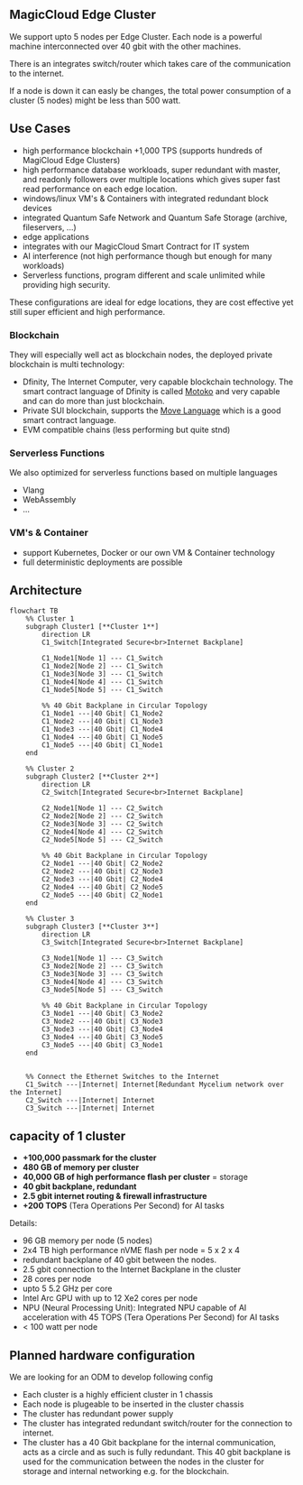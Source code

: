 
## MagicCloud Edge Cluster

We support upto 5 nodes per Edge Cluster. Each node is a powerful machine interconnected over 40 gbit with the other machines.

There is an integrates switch/router which takes care of the communication to the internet.

If a node is down it can easly be changes, the total power consumption of a cluster (5 nodes) might be less than 500 watt.

## Use Cases

- high performance blockchain +1,000 TPS (supports hundreds of MagiCloud Edge Clusters)
- high performance database workloads, super redundant with master, and readonly followers over multiple locations which gives super fast read performance on each edge location.
- windows/linux VM's & Containers with integrated redundant block devices
- integrated Quantum Safe Network and Quantum Safe Storage (archive, fileservers, ...)
- edge applications
- integrates with our MagicCloud Smart Contract for IT system
- AI interference (not high performance though but enough for many workloads)
- Serverless functions, program different and scale unlimited while providing high security.


These configurations are ideal for edge locations, they are cost effective yet still super efficient and high performance.

### Blockchain

They will especially well act as blockchain nodes, the deployed private blockchain is multi technology:

- Dfinity, The Internet Computer, very capable blockchain technology. The smart contract language of Dfinity is called [Motoko](https://internetcomputer.org/docs/current/motoko/main/getting-started/motoko-introduction) and very capable and can do more than just blockchain.
- Private SUI blockchain, supports the [Move Language](https://move-language.github.io/move/) which is a good smart contract language.
- EVM compatible chains (less performing but quite stnd)

### Serverless Functions

We also optimized for serverless functions based on multiple languages

- Vlang
- WebAssembly
- ... 

### VM's & Container

- support Kubernetes, Docker or our own VM & Container technology
- full deterministic deployments are possible

## Architecture

```mermaid
flowchart TB
    %% Cluster 1
    subgraph Cluster1 [**Cluster 1**]
        direction LR
        C1_Switch[Integrated Secure<br>Internet Backplane]
        
        C1_Node1[Node 1] --- C1_Switch
        C1_Node2[Node 2] --- C1_Switch
        C1_Node3[Node 3] --- C1_Switch
        C1_Node4[Node 4] --- C1_Switch
        C1_Node5[Node 5] --- C1_Switch

        %% 40 Gbit Backplane in Circular Topology
        C1_Node1 ---|40 Gbit| C1_Node2
        C1_Node2 ---|40 Gbit| C1_Node3
        C1_Node3 ---|40 Gbit| C1_Node4
        C1_Node4 ---|40 Gbit| C1_Node5
        C1_Node5 ---|40 Gbit| C1_Node1
    end
    
    %% Cluster 2
    subgraph Cluster2 [**Cluster 2**]
        direction LR
        C2_Switch[Integrated Secure<br>Internet Backplane]
        
        C2_Node1[Node 1] --- C2_Switch
        C2_Node2[Node 2] --- C2_Switch
        C2_Node3[Node 3] --- C2_Switch
        C2_Node4[Node 4] --- C2_Switch
        C2_Node5[Node 5] --- C2_Switch

        %% 40 Gbit Backplane in Circular Topology
        C2_Node1 ---|40 Gbit| C2_Node2
        C2_Node2 ---|40 Gbit| C2_Node3
        C2_Node3 ---|40 Gbit| C2_Node4
        C2_Node4 ---|40 Gbit| C2_Node5
        C2_Node5 ---|40 Gbit| C2_Node1
    end
    
    %% Cluster 3
    subgraph Cluster3 [**Cluster 3**]
        direction LR
        C3_Switch[Integrated Secure<br>Internet Backplane]
        
        C3_Node1[Node 1] --- C3_Switch
        C3_Node2[Node 2] --- C3_Switch
        C3_Node3[Node 3] --- C3_Switch
        C3_Node4[Node 4] --- C3_Switch
        C3_Node5[Node 5] --- C3_Switch

        %% 40 Gbit Backplane in Circular Topology
        C3_Node1 ---|40 Gbit| C3_Node2
        C3_Node2 ---|40 Gbit| C3_Node3
        C3_Node3 ---|40 Gbit| C3_Node4
        C3_Node4 ---|40 Gbit| C3_Node5
        C3_Node5 ---|40 Gbit| C3_Node1
    end
    

    %% Connect the Ethernet Switches to the Internet
    C1_Switch ---|Internet| Internet[Redundant Mycelium network over the Internet]
    C2_Switch ---|Internet| Internet
    C3_Switch ---|Internet| Internet

```


## capacity of 1 cluster

- **+100,000 passmark for the cluster**
- **480 GB of memory per cluster**
- **40,000 GB of high performance flash per cluster** = storage
- **40 gbit backplane, redundant**
- **2.5 gbit internet routing & firewall infrastructure**
- **+200 TOPS** (Tera Operations Per Second) for AI tasks


Details:

- 96 GB memory per node (5 nodes)
- 2x4 TB high performance nVME flash per node = 5 x 2 x 4
- redundant backplane of 40 gbit between the nodes.
- 2.5 gbit connection to the Internet Backplane in the cluster
- 28 cores per node
- upto 5 5.2 GHz per core
- Intel Arc GPU with up to 12 Xe2 cores per node
- NPU (Neural Processing Unit): Integrated NPU capable of AI acceleration with 45 TOPS (Tera Operations Per Second) for AI tasks
- < 100 watt per node



## Planned hardware configuration

We are looking for an ODM to develop following config

- Each cluster is a highly efficient cluster in 1 chassis
- Each node is plugeable to be inserted in the cluster chassis
- The cluster has redundant power supply
- The cluster has integrated redundant switch/router for the connection to internet.
- The cluster has a 40 Gbit backplane for the internal communication, acts as a circle and as such is fully redundant. This 40 gbit backplane is used for the communication between the nodes in the cluster for storage and internal networking e.g. for the blockchain.
